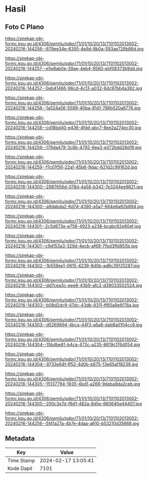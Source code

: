 # Hasil

## Foto C Plano

https://sirekap-obj-formc.kpu.go.id/4306/pemilu/pdpr/71/01/10/20/13/7101102013002-20240216-144256--879ee34e-6355-4e9d-8b0a-593ae728b86d.jpg

https://sirekap-obj-formc.kpu.go.id/4306/pemilu/pdpr/71/01/10/20/13/7101102013002-20240216-144257--e5e8ab0e-39ae-4eb4-9560-ebf08373b9dd.jpg

https://sirekap-obj-formc.kpu.go.id/4306/pemilu/pdpr/71/01/10/20/13/7101102013002-20240216-144257--0eb41466-96cd-4c13-a032-6dc97bb4a382.jpg

https://sirekap-obj-formc.kpu.go.id/4306/pemilu/pdpr/71/01/10/20/13/7101102013002-20240216-144258--1a524a56-5599-40ba-91d1-786b520a8776.jpg

https://sirekap-obj-formc.kpu.go.id/4306/pemilu/pdpr/71/01/10/20/13/7101102013002-20240216-144258--cd18bd40-e436-4fdd-abc7-8ee2a274ec30.jpg

https://sirekap-obj-formc.kpu.go.id/4306/pemilu/pdpr/71/01/10/20/13/7101102013002-20240216-144259--179da479-3c6b-4792-8ea3-e072bdd28d19.jpg

https://sirekap-obj-formc.kpu.go.id/4306/pemilu/pdpr/71/01/10/20/13/7101102013002-20240216-144259--f1c01f56-22a1-45b6-9dac-621d2c99162d.jpg

https://sirekap-obj-formc.kpu.go.id/4306/pemilu/pdpr/71/01/10/20/13/7101102013002-20240216-144300--2987656d-078d-4a58-b342-7e3244ee9821.jpg

https://sirekap-obj-formc.kpu.go.id/4306/pemilu/pdpr/71/01/10/20/13/7101102013002-20240216-144300--a9dabda2-6d74-4390-a5a7-664e6a92b894.jpg

https://sirekap-obj-formc.kpu.go.id/4306/pemilu/pdpr/71/01/10/20/13/7101102013002-20240216-144301--2c5d673e-e758-4923-a238-bcabc62e80ef.jpg

https://sirekap-obj-formc.kpu.go.id/4306/pemilu/pdpr/71/01/10/20/13/7101102013002-20240216-144301--c9d153a3-329d-4ecb-af69-7fbd3ffd855b.jpg

https://sirekap-obj-formc.kpu.go.id/4306/pemilu/pdpr/71/01/10/20/13/7101102013002-20240216-144302--1b559ee1-0615-4239-8d0b-ad6c35f25287.jpg

https://sirekap-obj-formc.kpu.go.id/4306/pemilu/pdpr/71/01/10/20/13/7101102013002-20240216-144302--dd7cea3c-eee8-43b9-afc2-d39033502524.jpg

https://sirekap-obj-formc.kpu.go.id/4306/pemilu/pdpr/71/01/10/20/13/7101102013002-20240216-144303--b08d2dc9-47dc-43db-8311-ff65a9e6f78a.jpg

https://sirekap-obj-formc.kpu.go.id/4306/pemilu/pdpr/71/01/10/20/13/7101102013002-20240216-144303--d5269894-4bca-44f3-a6a8-dab8a0104cc6.jpg

https://sirekap-obj-formc.kpu.go.id/4306/pemilu/pdpr/71/01/10/20/13/7101102013002-20240216-144304--15bdbe81-b4ca-473c-a235-8819c176d054.jpg

https://sirekap-obj-formc.kpu.go.id/4306/pemilu/pdpr/71/01/10/20/13/7101102013002-20240216-144304--9733e64f-ff52-4d0b-b675-13e65af18239.jpg

https://sirekap-obj-formc.kpu.go.id/4306/pemilu/pdpr/71/01/10/20/13/7101102013002-20240216-144305--15137794-1935-4bd1-a269-9deba9da2ceb.jpg

https://sirekap-obj-formc.kpu.go.id/4306/pemilu/pdpr/71/01/10/20/13/7101102013002-20240216-144305--200c3e7d-f9d1-482a-8d5e-660640e44407.jpg

https://sirekap-obj-formc.kpu.go.id/4306/pemilu/pdpr/71/01/10/20/13/7101102013002-20240216-144256--5f41a27a-4b7e-4daa-a610-b53210d35668.jpg


## Metadata

| Key        | Value               |
| ---------- | ------------------- |
| Time Stamp | 2024-02-17 13:05:41 |
| Kode Dapil | 7101                |



